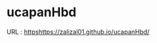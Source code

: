# ucapanHbd

URL : [https](https://zalizal01.github.io/ucapanHbd/)https://zalizal01.github.io/ucapanHbd/
